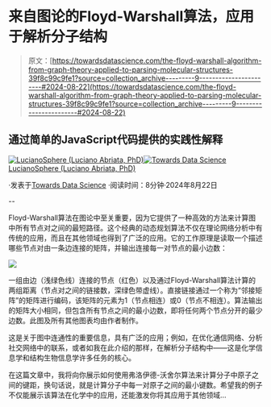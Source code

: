 # 来自图论的Floyd-Warshall算法，应用于解析分子结构

> 原文：[https://towardsdatascience.com/the-floyd-warshall-algorithm-from-graph-theory-applied-to-parsing-molecular-structures-39f8c99c9fe1?source=collection_archive---------9-----------------------#2024-08-22](https://towardsdatascience.com/the-floyd-warshall-algorithm-from-graph-theory-applied-to-parsing-molecular-structures-39f8c99c9fe1?source=collection_archive---------9-----------------------#2024-08-22)

## 通过简单的JavaScript代码提供的实践性解释

[](https://lucianosphere.medium.com/?source=post_page---byline--39f8c99c9fe1--------------------------------)[![LucianoSphere (Luciano Abriata, PhD)](../Images/a8ae3085d094749bbdd1169cca672b86.png)](https://lucianosphere.medium.com/?source=post_page---byline--39f8c99c9fe1--------------------------------)[](https://towardsdatascience.com/?source=post_page---byline--39f8c99c9fe1--------------------------------)[![Towards Data Science](../Images/a6ff2676ffcc0c7aad8aaf1d79379785.png)](https://towardsdatascience.com/?source=post_page---byline--39f8c99c9fe1--------------------------------) [LucianoSphere (Luciano Abriata, PhD)](https://lucianosphere.medium.com/?source=post_page---byline--39f8c99c9fe1--------------------------------)

·发表于[Towards Data Science](https://towardsdatascience.com/?source=post_page---byline--39f8c99c9fe1--------------------------------) ·阅读时间：8分钟·2024年8月22日

--

Floyd-Warshall算法在图论中至关重要，因为它提供了一种高效的方法来计算图中所有节点对之间的最短路径。这个经典的动态规划算法不仅在理论网络分析中有传统的应用，而且在其他领域也得到了广泛的应用。它的工作原理是读取一个描述哪些节点对由一条边连接的矩阵，并输出连接每一对节点的最小边数：

![](../Images/21153ae53c61a2201936883662a75eef.png)

一组由边（浅绿色线）连接的节点（红色）以及通过Floyd-Warshall算法计算的两组距离（节点对之间的链接数，深绿色带虚线）。直接链接通过一个称为“邻接矩阵”的矩阵进行编码，该矩阵的元素为1（节点相连）或0（节点不相连）。算法输出的矩阵大小相同，但包含所有节点之间的最小边数，即将任何两个节点分开的最少边数。此图及所有其他图表均由作者制作。

这是关于图中连通性的重要信息，具有广泛的应用；例如，在优化通信网络、分析社交网络中的联系，或者如我在此介绍的那样，在解析分子结构中——这是化学信息学和结构生物信息学许多任务的核心。

在这篇文章中，我将向你展示如何使用弗洛伊德-沃舍尔算法来计算分子中原子之间的键距，换句话说，就是计算分子中每一对原子之间的最小键数。希望我的例子不仅能展示该算法在化学中的应用，还能激发你将其应用于其他领域…
